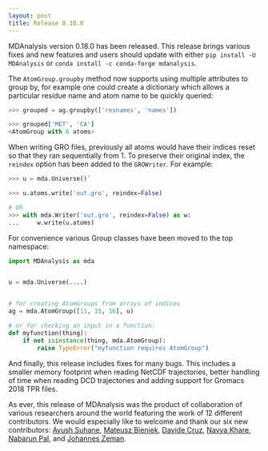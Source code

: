 ```yaml
---
layout: post
title: Release 0.18.0
---
```


MDAnalysis version 0.18.0 has been released.
This release brings various fixes and new features and users should update with either `pip install -U MDAnalysis` or `conda install -c conda-forge mdanalysis`.



The `AtomGroup.groupby` method now supports using multiple attributes to group by,
for example one could create a dictionary which allows a particular residue name and atom name to be quickly queried:

```python
>>> grouped = ag.groupby(['resnames', 'names'])

>>> grouped['MET', 'CA']
<AtomGroup with 6 atoms>

```

When writing GRO files,
previously all atoms would have their indices reset so that they ran sequentially from 1.
To preserve their original index, the `reindex` option has been added to the `GROWriter`.
For example:

```python
>>> u = mda.Universe()`

>>> u.atoms.write('out.gro', reindex=False)

# OR
>>> with mda.Writer('out.gro', reindex=False) as w:
...     w.write(u.atoms)

```

For convenience various Group classes have been moved to the top namespace:

```python
import MDAnalysis as mda


u = mda.Universe(....)


# for creating AtomGroups from arrays of indices
ag = mda.AtomGroup([11, 15, 16], u)

# or for checking an input in a function:
def myfunction(thing):
    if not isinstance(thing, mda.AtomGroup):
        raise TypeError("myfunction requires AtomGroup")

```

And finally, this release includes fixes for many bugs.
This includes
a smaller memory footprint when reading NetCDF trajectories,
better handling of time when reading DCD trajectories
and adding support for Gromacs 2018 TPR files.


As ever, this release of MDAnalysis was the product of collaboration of various researchers around the world featuring the work of 12 different contributors.
We would especially like to welcome and thank our six new contributors:
[Ayush Suhane][],
[Mateusz Bieniek][],
[Davide Cruz][],
[Navya Khare][],
[Nabarun Pal][],
and
[Johannes Zeman][].

[Ayush Suhane]: https://github.com/ayushsuhane
[Mateusz Bieniek]: https://github.com/bieniekmateusz
[Davide Cruz]: https://github.com/davidercruz
[Navya Khare]: https://github.com/navyakhare
[Nabarun Pal]: https://github.com/palnabarun
[Johannes Zeman]: https://github.com/zemanj
